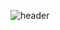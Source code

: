 ![header](https://capsule-render.vercel.app/api?type=rounded&color=auto&height=200&section=header&text=Welcome&desc=Hello&fontSize=90)

